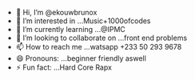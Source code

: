 - 👋 Hi, I’m @ekouwbrunox
- 👀 I’m interested in ...Music+1000ofcodes
- 🌱 I’m currently learning ...@IPMC
- 💞️ I’m looking to collaborate on ...front end problems
- 📫 How to reach me ...watsapp +233 50 293 9678
- 😄 Pronouns: ...beginner friendly aswell 
- ⚡ Fun fact: ...Hard Core Rapx

<!---
ekouwbrunox/ekouwbrunox is a ✨ special ✨ repository because its `README.md` (this file) appears on your GitHub profile.
You can click the Preview link to take a look at your changes.
--->

